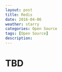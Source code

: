 ```yaml
---
layout: post
title: Redis
date: 2016-04-06
weather: starry
categories: Open Source 
tags: [Open Source]
description: 
---
```


# TBD
